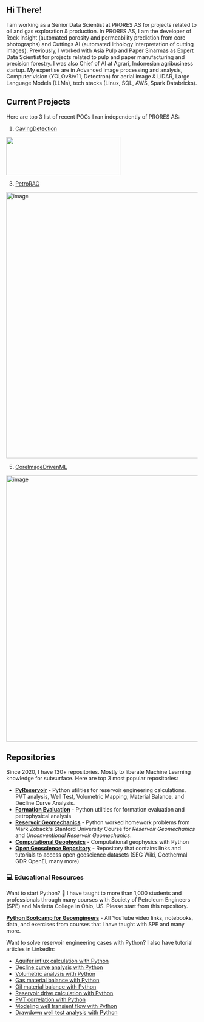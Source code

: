 ## Hi There!

I am working as a Senior Data Scientist at PRORES AS for projects related to oil and gas exploration & production. In PRORES AS, I am the developer of Rock Insight (automated porosity and permeability prediction from core photographs) and Cuttings AI (automated lithology interpretation of cutting images). Previously, I worked with Asia Pulp and Paper Sinarmas as Expert Data Scientist for projects related to pulp and paper manufacturing and precision forestry. I was also Chief of AI at Agrari, Indonesian agribusiness startup. My expertise are in Advanced image processing and analysis, Computer vision (YOLOv8/v11, Detectron) for aerial image & LiDAR, Large Language Models (LLMs), tech stacks (Linux, SQL, AWS, Spark Databricks).

## Current Projects

Here are top 3 list of recent POCs I ran independently of PRORES AS: 
1. [CavingDetection](https://github.com/yohanesnuwara/CavingDetection)

[<img src="https://img.youtube.com/vi/<VIDEO_ID>/hqdefault.jpg" width="300" height="100"
/>](https://github.com/user-attachments/assets/bc969a21-a36f-486d-8a06-0ec406012edc)
   
3. [PetroRAG](https://github.com/yohanesnuwara/PetroRAG)

<img width="700" alt="image" src="https://github.com/user-attachments/assets/9f40d010-7aa4-4633-ab62-5226a7b2aec0">

5. [CoreImageDrivenML](https://github.com/yohanesnuwara/CoreImageDrivenML)

<img width="700" alt="image" src="https://github.com/user-attachments/assets/61714fbf-010c-40be-956a-70d17dde21d0">

## Repositories

Since 2020, I have 130+ repositories. Mostly to liberate Machine Learning knowledge for subsurface. Here are top 3 most popular repositories:

* [**PyReservoir**](https://github.com/yohanesnuwara/pyreservoir) - Python utilities for reservoir engineering calculations. PVT analysis, Well Test, Volumetric Mapping, Material Balance, and Decline Curve Analysis.
* [**Formation Evaluation**](https://github.com/yohanesnuwara/formation-evaluation) - Python utilities for formation evaluation and petrophysical analysis
* [**Reservoir Geomechanics**](https://github.com/yohanesnuwara/reservoir-geomechanics) - Python worked homework problems from Mark Zoback's Stanford University Course for *Reservoir Geomechanics* and *Unconventional Reservoir Geomechanics*.
* [**Computational Geophysics**](https://github.com/yohanesnuwara/computational-geophysics) - Computational geophysics with Python
* [**Open Geoscience Repository**](https://github.com/yohanesnuwara/open-geoscience-repository) - Repository that contains links and tutorials to access open geoscience datasets (SEG Wiki, Geothermal GDR OpenEi, many more)

### 💻 Educational Resources

Want to start Python? 🐍 I have taught to more than 1,000 students and professionals through many courses with Society of Petroleum Engineers (SPE) and Marietta College in Ohio, US. Please start from this repository.   

[**Python Bootcamp for Geoengineers**](https://github.com/yohanesnuwara/python-bootcamp-for-geoengineers) - All YouTube video links, notebooks, data, and exercises from courses that I have taught with SPE and many more.

Want to solve reservoir engineering cases with Python? I also have tutorial articles in LinkedIn:

* [Aquifer influx calculation with Python](https://www.linkedin.com/pulse/how-many-barrels-water-coming-our-reservoir-python-tutorial-nuwara/)
* [Decline curve analysis with Python](https://www.linkedin.com/pulse/decline-curve-analysis-python-yohanes-nuwara/)
* [Volumetric analysis with Python](https://www.linkedin.com/pulse/volumetrics-python-yohanes-nuwara/)
* [Gas material balance with Python](https://www.linkedin.com/pulse/gas-reservoir-material-balance-python-yohanes-nuwara/)
* [Oil material balance with Python](https://www.linkedin.com/pulse/oil-reservoir-material-balance-python-yohanes-nuwara/)
* [Reservoir drive calculation with Python](https://www.linkedin.com/pulse/identifying-reservoir-drives-python-yohanes-nuwara/)
* [PVT correlation with Python](https://www.linkedin.com/pulse/pvt-correlations-python-yohanes-nuwara/)
* [Modeling well transient flow with Python](https://www.linkedin.com/pulse/modeling-well-transient-flow-python-yohanes-nuwara/)
* [Drawdown well test analysis with Python](https://www.linkedin.com/pulse/well-test-analysis-python-part-1-drawdown-pressure-tests-nuwara/)

   
<!--

I have been helping clients (mostly professionals) start their journey in Data Science and Machine Learning and implement them in **oil and gas** projects. Visit my [website](https://yohanesnuwara.github.io/).

**Research/Interests:** deep learning in computer vision, optimization algorithms

### 🧪 Projects

* [**Volve Machine Learning**](https://github.com/yohanesnuwara/volve-machine-learning) - Machine learning implementations on Equinor's Volve oil field and other open-source datasets, with articles in Towards Data Science.
* [**DASLab**](https://github.com/yohanesnuwara/DASLab) - Distributed acoustic sensing lab of modules and functions developed for fiber-optic research (developed at RITE)
* [**Carbon Capture and Storage**](https://github.com/yohanesnuwara/carbon-capture-and-storage) - Workflows for geophysical simulations for monitoring of underground CO2 storage (developed at CCS Gundih Project)

### 🌏 Geoscience Repositories

* [**PyReservoir**](https://github.com/yohanesnuwara/pyreservoir) - Python utilities for reservoir engineering calculations. PVT analysis, Well Test, Volumetric Mapping, Material Balance, and Decline Curve Analysis.
* [**Formation Evaluation**](https://github.com/yohanesnuwara/formation-evaluation) - Python utilities for formation evaluation and petrophysical analysis
* [**Reservoir Geomechanics**](https://github.com/yohanesnuwara/reservoir-geomechanics) - Python worked homework problems from Mark Zoback's Stanford University Course for *Reservoir Geomechanics* and *Unconventional Reservoir Geomechanics*.
* [**Computational Geophysics**](https://github.com/yohanesnuwara/computational-geophysics) - Computational geophysics with Python
* [**Open Geoscience Repository**](https://github.com/yohanesnuwara/open-geoscience-repository) - Repository that contains links and tutorials to access open geoscience datasets (SEG Wiki, Geothermal GDR OpenEi, many more)

### 💻 Educational Resources

Want to start Python? 🐍 I have taught to more than 1,000 students and professionals through many courses with Society of Petroleum Engineers (SPE) and Marietta College in Ohio, US. Please start from this repository.   

[**Python Bootcamp for Geoengineers**](https://github.com/yohanesnuwara/python-bootcamp-for-geoengineers) - All YouTube video links, notebooks, data, and exercises from courses that I have taught with SPE and many more.

Want to solve reservoir engineering cases with Python? I also have tutorial articles in LinkedIn:

* [Aquifer influx calculation with Python](https://www.linkedin.com/pulse/how-many-barrels-water-coming-our-reservoir-python-tutorial-nuwara/)
* [Decline curve analysis with Python](https://www.linkedin.com/pulse/decline-curve-analysis-python-yohanes-nuwara/)
* [Volumetric analysis with Python](https://www.linkedin.com/pulse/volumetrics-python-yohanes-nuwara/)
* [Gas material balance with Python](https://www.linkedin.com/pulse/gas-reservoir-material-balance-python-yohanes-nuwara/)
* [Oil material balance with Python](https://www.linkedin.com/pulse/oil-reservoir-material-balance-python-yohanes-nuwara/)
* [Reservoir drive calculation with Python](https://www.linkedin.com/pulse/identifying-reservoir-drives-python-yohanes-nuwara/)
* [PVT correlation with Python](https://www.linkedin.com/pulse/pvt-correlations-python-yohanes-nuwara/)
* [Modeling well transient flow with Python](https://www.linkedin.com/pulse/modeling-well-transient-flow-python-yohanes-nuwara/)
* [Drawdown well test analysis with Python](https://www.linkedin.com/pulse/well-test-analysis-python-part-1-drawdown-pressure-tests-nuwara/)

### 💬 Contact me

If someone has a brand new, ground-breaking, and fresh idea, probably to collaborate on work together, don't hesitate to contact me. 

* [LinkedIn](www.linkedin.com/in/yohanesnuwara) - Let's professionally network and communicate. I actively posted my project bites and tutorials there.
* [ResearchGate](https://www.researchgate.net/profile/Ignatius_Nuwara) - My researches and publications
* [E-mail](ign.nuwara97@gmail.com)
* [Flickr](https://www.flickr.com/photos/yohanesnuwara/) - I partly like photography, do you want to have a look at mine?
* [Facebook](facebook.com/yohanesnuwara) - Just for fun. 

<!--

## My Projects and Works

|No.|Project|Progress Bar|Description|
|:--:|:--:|:--:|:--:|
|1|*[PyReservoir](https://github.com/yohanesnuwara/pyreservoir)* <img align="left" width="30" height="30" src="https://user-images.githubusercontent.com/51282928/88046259-021b1780-cb7a-11ea-8b00-e091fc9f142a.gif">|![50%](https://progress-bar.dev/50)|Python utilities for reservoir engineering calculations (PVT, volumetric mapping, well test, material balance, decline curve analysis)|
|2|*[reservoir-engineering](https://github.com/yohanesnuwara/reservoir-engineering)*|![85%](https://progress-bar.dev/85)|Python worked examples and problems from Reservoir Engineering textbooks (Brian Towler SPE Textbook Vol. 8, etc.)|
|3|*[PyReSim](https://github.com/yohanesnuwara/pyresim)* <img align="left" width="30" height="30" src="https://user-images.githubusercontent.com/51282928/88046259-021b1780-cb7a-11ea-8b00-e091fc9f142a.gif">|![40%](https://progress-bar.dev/40)|Step-by-step simulator using Python|
|4|*[Open Geoscience Repository](https://github.com/yohanesnuwara/open-geoscience-repository)*|![100%](https://progress-bar.dev/100)|Open geoscience computing of open geoscience datasets available in open databases from Google Drive, SEG Wiki, and US DoE Geothermal Data Repository OpenEi|
|5|*reservoir-geomechanics*|![95%](https://progress-bar.dev/95)|Python worked solutions of Prof. Mark Zoback's Reservoir Geomechanics course (StanfordOnline: GEOPHYSX0001) homeworks|
|6|*seis-util* <img align="left" width="30" height="30" src="https://user-images.githubusercontent.com/51282928/88046259-021b1780-cb7a-11ea-8b00-e091fc9f142a.gif">|![50%](https://progress-bar.dev/50)|Python utilities for seismic attributes computation and seismic displayer API widget|
|7|Neural Network for EOR Screening|![85%](https://progress-bar.dev/85)|Application of NN for EOR Screening|
|8|Gravity Anomaly Separation|![100%](https://progress-bar.dev/100)|Separation of Bouguer gravity anomaly into regional and residual anomalies using Moving Average and Second Vertical Derivative|
|9|Rotation of TTI Anisotropy|![95%](https://progress-bar.dev/95)|Rotation of 6x6 stiffness tensor of Tilted-Transverse Isotropy (TTI) medium|
|10|Carbon Capture and Storage|![100%](https://progress-bar.dev/100)|Geoscience in CCS. Originally my BSc thesis and will be presented in EAGE 2020 Amsterdam|
|11|Monte-Carlo Simulation for CCS Global Goal|![100%](https://progress-bar.dev/100)|Statistical approach to evaluate a policy|


<!--
**yohanesnuwara/yohanesnuwara** is a ✨ _special_ ✨ repository because its `README.md` (this file) appears on your GitHub profile.

<div>
<img src="https://user-images.githubusercontent.com/51282928/85827088-bb6f1300-b7af-11ea-9a1f-eed08adddaff.png" width="300"/>
</div>

**Connect with me**<br><br> [![Foo](https://user-images.githubusercontent.com/51282928/89332355-7b0f8880-d6bd-11ea-92ae-57f147d40387.png)](https://www.linkedin.com/in/yohanesnuwara/)      [![Foo](https://user-images.githubusercontent.com/51282928/89332544-c2961480-d6bd-11ea-896e-041e8793341e.png)](ign.nuwara97@gmail.com) 

About Me

👋 Hi, my name is Yohanes Nuwara. In the meantime, I am working as a reservoir geophysicist. I have B.Sc in Geophysics (2019). I solved problems in Oil and Gas using Python as my main programming language. I am deeply interested in the application of Python to numerical computation for reservoir studies, modeling, and simulation for engineering. I am also interested in machine learning for oil and gas application. 

<div><img src="https://user-images.githubusercontent.com/51282928/87218376-3faec200-c37c-11ea-807a-c996c2316b7b.jpg" width="30"/></div> 

[LinkedIn](https://www.linkedin.com/in/yohanesnuwara)

<div><img src="https://user-images.githubusercontent.com/51282928/87218513-ad0f2280-c37d-11ea-9a7e-76fc333c6b35.png" width="30"/></div>

[ign.nuwara97@gmail.com](ign.nuwara97@gmail.com)

Here are some ideas to get you started:

- 🔭 I’m currently working on ...
- 🌱 I’m currently learning ...
- 👯 I’m looking to collaborate on ...
- 🤔 I’m looking for help with ...
- 💬 Ask me about ...
- 📫 How to reach me: ...
- 😄 Pronouns: ...
- ⚡ Fun fact: ...
-->
